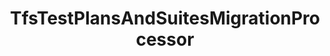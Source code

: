 ---
optionsClassName: TfsTestPlansAndSuitesMigrationProcessorOptions
optionsClassFullName: MigrationTools._EngineV1.Configuration.Processing.TfsTestPlansAndSuitesMigrationProcessorOptions
configurationSamples:
- name: defaults
  order: 2
  description: 
  code: There are no defaults! Check the sample for options!
  sampleFor: MigrationTools._EngineV1.Configuration.Processing.TfsTestPlansAndSuitesMigrationProcessorOptions
- name: sample
  order: 1
  description: 
  code: There is no sample, but you can check the classic below for a general feel.
  sampleFor: MigrationTools._EngineV1.Configuration.Processing.TfsTestPlansAndSuitesMigrationProcessorOptions
- name: classic
  order: 3
  description: 
  code: >-
    {
      "$type": "TfsTestPlansAndSuitesMigrationProcessorOptions",
      "Enabled": false,
      "OnlyElementsWithTag": null,
      "TestPlanQuery": null,
      "RemoveAllLinks": false,
      "MigrationDelay": 0,
      "RemoveInvalidTestSuiteLinks": false,
      "FilterCompleted": false,
      "TestPlanIds": [],
      "SourceName": null,
      "TargetName": null
    }
  sampleFor: MigrationTools._EngineV1.Configuration.Processing.TfsTestPlansAndSuitesMigrationProcessorOptions
description: Rebuilds Suits and plans for Test Cases migrated using the WorkItemMigration
className: TfsTestPlansAndSuitesMigrationProcessor
typeName: Processors
architecture: 
options:
- parameterName: Enabled
  type: Boolean
  description: If set to `true` then the processor will run. Set to `false` and the processor will not run.
  defaultValue: missing XML code comments
- parameterName: FilterCompleted
  type: Boolean
  description: missing XML code comments
  defaultValue: missing XML code comments
- parameterName: MigrationDelay
  type: Int32
  description: ??Not sure what this does. Check code.
  defaultValue: 0
- parameterName: OnlyElementsWithTag
  type: String
  description: The tag name that is present on all elements that must be migrated. If this option isn't present this processor will migrate all.
  defaultValue: '`String.Empty`'
- parameterName: RemoveAllLinks
  type: Boolean
  description: ??Not sure what this does. Check code.
  defaultValue: false
- parameterName: RemoveInvalidTestSuiteLinks
  type: Boolean
  description: Indicates whether the configuration for node structure transformation should be taken from the common enricher configs. Otherwise the configuration elements below are used
  defaultValue: false
- parameterName: SourceName
  type: String
  description: This is the `IEndpoint` that will be used as the source of the Migration. Can be null for a write only processor.
  defaultValue: missing XML code comments
- parameterName: TargetName
  type: String
  description: This is the `IEndpoint` that will be used as the Target of the Migration. Can be null for a read only processor.
  defaultValue: missing XML code comments
- parameterName: TestPlanIds
  type: Int32[]
  description: 'This flag filters all test plans and retains only the specified ones for migration. Pass the test plan IDs as an array. Example: "TestPlanIds": [123, 456, 789]   Works optimally when "TestPlanQuery" is set to null.'
  defaultValue: missing XML code comments
- parameterName: TestPlanQuery
  type: String
  description: Filtering conditions to decide whether to migrate a test plan or not. When provided, this partial query is added after `Select * From TestPlan Where` when selecting test plans. Among filtering options, `AreaPath`, `PlanName` and `PlanState` are known to work. There is unfortunately no documentation regarding the available fields.
  defaultValue: '`String.Empty`'
status: Beta
processingTarget: Suites & Plans
classFile: src/MigrationTools.Clients.TfsObjectModel/Processors/TfsTestPlansAndSuitesMigrationProcessor.cs
optionsClassFile: src/MigrationTools.Clients.TfsObjectModel/Processors/TfsTestPlansAndSuitesMigrationProcessorOptions.cs
notes:
  exists: true
  path: docs/Reference/Processors/TfsTestPlansAndSuitesMigrationProcessor-notes.md
  markdown: >+
    ## Additional Samples & Info


    To run a full plans and suites you should run the three processors in this order below. `TestVariablesMigrationConfig` and `TestConfigurationsMigrationConfig` only need run once.


    ```json

    "Processors": [
        {
          "$type": "TestVariablesMigrationConfig",
          "Enabled": false
        },
        {
          "$type": "TestConfigurationsMigrationConfig",
          "Enabled": true
        },
        {
          "$type": "TestPlansAndSuitesMigrationConfig",
          "Enabled": true,
          "PrefixProjectToNodes": false,
          "OnlyElementsWithTag": null,
          "TestPlanQueryBit": null,
          "RemoveAllLinks": false,
          "MigrationDelay": 0,
          "UseCommonNodeStructureEnricherConfig": false,
          "NodeBasePaths": [],
          "AreaMaps": null,
          "IterationMaps": null,
          "RemoveInvalidTestSuiteLinks": false,
          "FilterCompleted": false
        }
    ]

    ```


    ## Known working TestPlanQueryBit filter fields names


    `AreaPath`, `PlanName` and `PlanState`


    ```json

    "TestPlanQueryBit": "PlanName = 'ABC'"

    ```

redirectFrom:
- /Reference/Processors/TfsTestPlansAndSuitesMigrationProcessorOptions/
layout: reference
toc: true
permalink: /Reference/Processors/TfsTestPlansAndSuitesMigrationProcessor/
title: TfsTestPlansAndSuitesMigrationProcessor
categories:
- Processors
- 
topics:
- topic: notes
  path: docs/Reference/Processors/TfsTestPlansAndSuitesMigrationProcessor-notes.md
  exists: true
  markdown: >+
    ## Additional Samples & Info


    To run a full plans and suites you should run the three processors in this order below. `TestVariablesMigrationConfig` and `TestConfigurationsMigrationConfig` only need run once.


    ```json

    "Processors": [
        {
          "$type": "TestVariablesMigrationConfig",
          "Enabled": false
        },
        {
          "$type": "TestConfigurationsMigrationConfig",
          "Enabled": true
        },
        {
          "$type": "TestPlansAndSuitesMigrationConfig",
          "Enabled": true,
          "PrefixProjectToNodes": false,
          "OnlyElementsWithTag": null,
          "TestPlanQueryBit": null,
          "RemoveAllLinks": false,
          "MigrationDelay": 0,
          "UseCommonNodeStructureEnricherConfig": false,
          "NodeBasePaths": [],
          "AreaMaps": null,
          "IterationMaps": null,
          "RemoveInvalidTestSuiteLinks": false,
          "FilterCompleted": false
        }
    ]

    ```


    ## Known working TestPlanQueryBit filter fields names


    `AreaPath`, `PlanName` and `PlanState`


    ```json

    "TestPlanQueryBit": "PlanName = 'ABC'"

    ```
- topic: introduction
  path: docs/Reference/Processors/TfsTestPlansAndSuitesMigrationProcessor-introduction.md
  exists: false
  markdown: ''

---